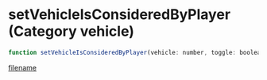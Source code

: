 # setVehicleIsConsideredByPlayer (Category vehicle)

```js
function setVehicleIsConsideredByPlayer(vehicle: number, toggle: boolean): void
```

[filename](setVehicleIsConsideredByPlayer_m.md ':include')